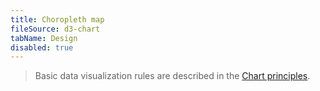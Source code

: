 ```yaml
---
title: Choropleth map
fileSource: d3-chart
tabName: Design
disabled: true
---
```


> Basic data visualization rules are described in the [Chart principles](/data-display/chart/).
